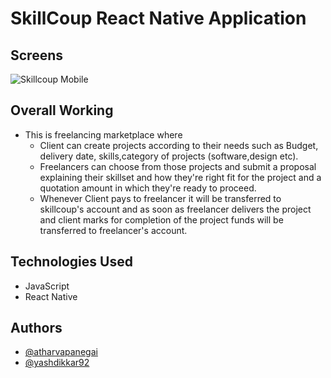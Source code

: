 
# SkillCoup React Native Application

## Screens
 ![Skillcoup Mobile](https://user-images.githubusercontent.com/63795656/212247890-3f915445-6889-43a8-b7b5-b37670f4a709.png)

## Overall Working
- This is freelancing marketplace where
    - Client can create projects according to their needs such as Budget, delivery date, skills,category of projects (software,design etc).
    - Freelancers can choose from those projects and submit a proposal explaining their skillset and how they're right fit for the project and a quotation amount in which they're ready to proceed. 
    - Whenever Client pays to freelancer it will be transferred to skillcoup's account and as soon as freelancer delivers the project and client marks for completion of the project funds will be transferred to freelancer's account.
 
## Technologies Used
 - JavaScript
 - React Native

## Authors

- [@atharvapanegai](https://www.github.com/atharvapanegai)
- [@yashdikkar92](https://www.github.com/yashdikkar92)

